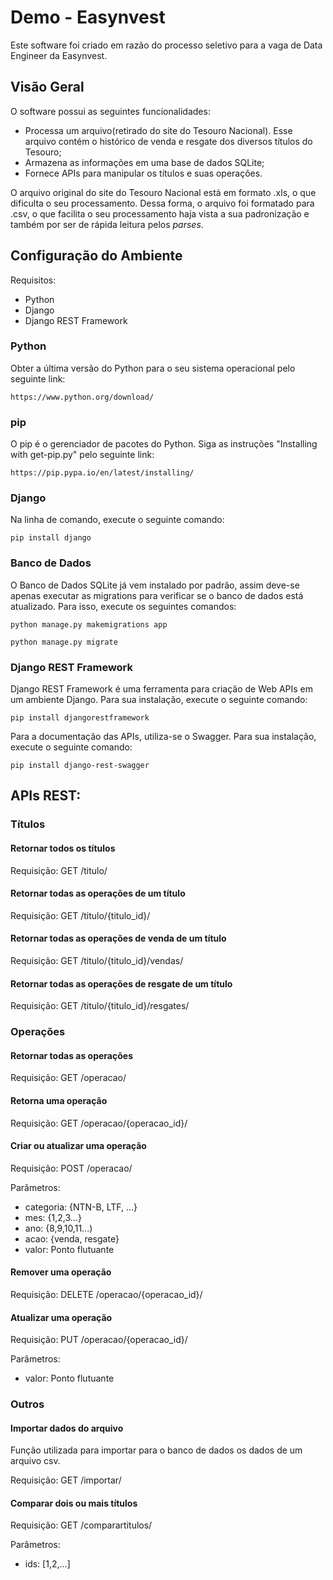 # Demo - Easynvest

Este software foi criado em razão do processo seletivo para a vaga de Data Engineer da Easynvest.

## Visão Geral
  
O software possui as seguintes funcionalidades:
* Processa um arquivo(retirado do site do Tesouro Nacional). Esse arquivo contém o histórico de venda e resgate dos diversos títulos do Tesouro;
* Armazena as informações em uma base de dados SQLite;
* Fornece APIs para manipular os títulos e suas operações.

O arquivo original do site do Tesouro Nacional está em formato .xls, o que dificulta o seu processamento. Dessa forma, o arquivo foi formatado para .csv, o que facilita o seu processamento haja vista a sua padronização e também por ser de rápida leitura pelos *parses*.

## Configuração do Ambiente

Requisitos:
* Python
* Django
* Django REST Framework  
  
### Python

Obter a última versão do Python para o seu sistema operacional pelo seguinte link:

```
https://www.python.org/download/
```

### pip

O pip é o gerenciador de pacotes do Python. Siga as instruções "Installing with get-pip.py" pelo seguinte link:

```
https://pip.pypa.io/en/latest/installing/
```

### Django

Na linha de comando, execute o seguinte comando:

```
pip install django
```

### Banco de Dados

O Banco de Dados SQLite já vem instalado por padrão, assim deve-se apenas executar as migrations para verificar se o banco de dados está atualizado. Para isso, execute os seguintes comandos:

```
python manage.py makemigrations app
```

```
python manage.py migrate
```

### Django REST Framework

Django REST Framework é uma ferramenta para criação de Web APIs em um ambiente Django. Para sua instalação, execute o seguinte comando:

```
pip install djangorestframework
```
Para a documentação das APIs, utiliza-se o Swagger. Para sua instalação, execute o seguinte comando:

```
pip install django-rest-swagger
```

## APIs REST:

### Títulos

#### Retornar todos os títulos

Requisição: GET /titulo/

#### Retornar todas as operações de um título

Requisição: GET /titulo/{titulo_id}/

#### Retornar todas as operações de venda de um título

Requisição: GET /titulo/{titulo_id}/vendas/

#### Retornar todas as operações de resgate de um título

Requisição: GET /titulo/{titulo_id}/resgates/

### Operações

#### Retornar todas as operações

Requisição: GET /operacao/

#### Retorna uma operação

Requisição: GET /operacao/{operacao_id}/

#### Criar ou atualizar uma operação

Requisição: POST /operacao/

Parâmetros: 
* categoria: {NTN-B, LTF, ...}
* mes: {1,2,3...}
* ano: {8,9,10,11...)
* acao: {venda, resgate}
* valor: Ponto flutuante

#### Remover uma operação

Requisição: DELETE /operacao/{operacao_id}/

#### Atualizar uma operação

Requisição: PUT /operacao/{operacao_id}/

Parâmetros: 
* valor: Ponto flutuante

### Outros

#### Importar dados do arquivo

Função utilizada para importar para o banco de dados os dados de um arquivo csv.

Requisição: GET /importar/

#### Comparar dois ou mais títulos

Requisição: GET /comparartitulos/

Parâmetros: 
* ids: [1,2,...]




